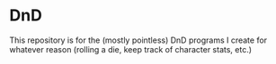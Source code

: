 # DnD
This repository is for the (mostly pointless) DnD programs I create for whatever reason (rolling a die, keep track of character stats, etc.)

